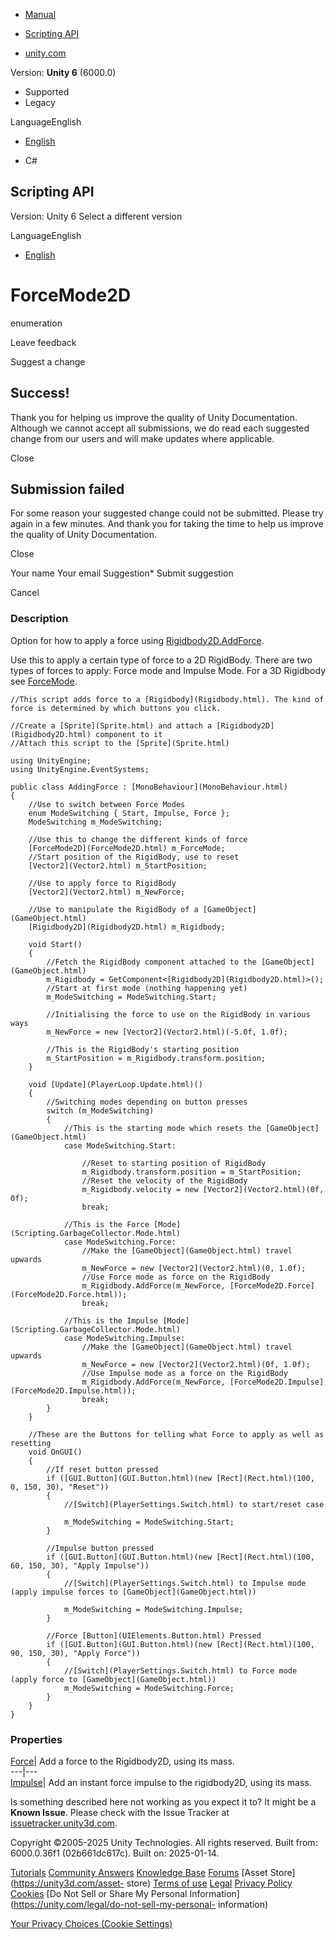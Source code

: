 [ ]()

  * [Manual](../Manual/index.html)
  * [Scripting API](../ScriptReference/index.html)

  * [unity.com](https://unity.com/)

Version: **Unity 6** (6000.0)

  * Supported
  * Legacy

LanguageEnglish

  * [English]()

  * C#

[ ](https://docs.unity3d.com)

## Scripting API

Version: Unity 6 Select a different version

LanguageEnglish

  * [English]()

# ForceMode2D

enumeration

Leave feedback

Suggest a change

## Success!

Thank you for helping us improve the quality of Unity Documentation. Although
we cannot accept all submissions, we do read each suggested change from our
users and will make updates where applicable.

Close

## Submission failed

For some reason your suggested change could not be submitted. Please <a>try
again</a> in a few minutes. And thank you for taking the time to help us
improve the quality of Unity Documentation.

Close

Your name Your email Suggestion* Submit suggestion

Cancel

[ ]()

### Description

Option for how to apply a force using
[Rigidbody2D.AddForce](Rigidbody2D.AddForce.html).

Use this to apply a certain type of force to a 2D RigidBody. There are two
types of forces to apply: Force mode and Impulse Mode. For a 3D Rigidbody see
[ForceMode](ForceMode.html).

    
    
    //This script adds force to a [Rigidbody](Rigidbody.html). The kind of force is determined by which buttons you click.  
      
    //Create a [Sprite](Sprite.html) and attach a [Rigidbody2D](Rigidbody2D.html) component to it
    //Attach this script to the [Sprite](Sprite.html)  
      
    using UnityEngine;
    using UnityEngine.EventSystems;  
      
    public class AddingForce : [MonoBehaviour](MonoBehaviour.html)
    {
        //Use to switch between Force Modes
        enum ModeSwitching { Start, Impulse, Force };
        ModeSwitching m_ModeSwitching;  
      
        //Use this to change the different kinds of force
        [ForceMode2D](ForceMode2D.html) m_ForceMode;
        //Start position of the RigidBody, use to reset
        [Vector2](Vector2.html) m_StartPosition;  
      
        //Use to apply force to RigidBody
        [Vector2](Vector2.html) m_NewForce;  
      
        //Use to manipulate the RigidBody of a [GameObject](GameObject.html)
        [Rigidbody2D](Rigidbody2D.html) m_Rigidbody;  
      
        void Start()
        {
            //Fetch the RigidBody component attached to the [GameObject](GameObject.html)
            m_Rigidbody = GetComponent<[Rigidbody2D](Rigidbody2D.html)>();
            //Start at first mode (nothing happening yet)
            m_ModeSwitching = ModeSwitching.Start;  
      
            //Initialising the force to use on the RigidBody in various ways
            m_NewForce = new [Vector2](Vector2.html)(-5.0f, 1.0f);  
      
            //This is the RigidBody's starting position
            m_StartPosition = m_Rigidbody.transform.position;
        }  
      
        void [Update](PlayerLoop.Update.html)()
        {
            //Switching modes depending on button presses
            switch (m_ModeSwitching)
            {
                //This is the starting mode which resets the [GameObject](GameObject.html)
                case ModeSwitching.Start:  
      
                    //Reset to starting position of RigidBody
                    m_Rigidbody.transform.position = m_StartPosition;
                    //Reset the velocity of the RigidBody
                    m_Rigidbody.velocity = new [Vector2](Vector2.html)(0f, 0f);
                    break;  
      
                //This is the Force [Mode](Scripting.GarbageCollector.Mode.html)
                case ModeSwitching.Force:
                    //Make the [GameObject](GameObject.html) travel upwards
                    m_NewForce = new [Vector2](Vector2.html)(0, 1.0f);
                    //Use Force mode as force on the RigidBody
                    m_Rigidbody.AddForce(m_NewForce, [ForceMode2D.Force](ForceMode2D.Force.html));
                    break;  
      
                //This is the Impulse [Mode](Scripting.GarbageCollector.Mode.html)
                case ModeSwitching.Impulse:
                    //Make the [GameObject](GameObject.html) travel upwards
                    m_NewForce = new [Vector2](Vector2.html)(0f, 1.0f);
                    //Use Impulse mode as a force on the RigidBody
                    m_Rigidbody.AddForce(m_NewForce, [ForceMode2D.Impulse](ForceMode2D.Impulse.html));
                    break;
            }
        }  
      
        //These are the Buttons for telling what Force to apply as well as resetting
        void OnGUI()
        {
            //If reset button pressed
            if ([GUI.Button](GUI.Button.html)(new [Rect](Rect.html)(100, 0, 150, 30), "Reset"))
            {
                //[Switch](PlayerSettings.Switch.html) to start/reset case  
      
                m_ModeSwitching = ModeSwitching.Start;
            }  
      
            //Impulse button pressed
            if ([GUI.Button](GUI.Button.html)(new [Rect](Rect.html)(100, 60, 150, 30), "Apply Impulse"))
            {
                //[Switch](PlayerSettings.Switch.html) to Impulse mode (apply impulse forces to [GameObject](GameObject.html))  
      
                m_ModeSwitching = ModeSwitching.Impulse;
            }  
      
            //Force [Button](UIElements.Button.html) Pressed
            if ([GUI.Button](GUI.Button.html)(new [Rect](Rect.html)(100, 90, 150, 30), "Apply Force"))
            {
                //[Switch](PlayerSettings.Switch.html) to Force mode (apply force to [GameObject](GameObject.html))
                m_ModeSwitching = ModeSwitching.Force;
            }
        }
    }
    

### Properties

[Force](ForceMode2D.Force.html)| Add a force to the Rigidbody2D, using its
mass.  
---|---  
[Impulse](ForceMode2D.Impulse.html)| Add an instant force impulse to the
rigidbody2D, using its mass.  
  
Is something described here not working as you expect it to? It might be a
**Known Issue**. Please check with the Issue Tracker at
[issuetracker.unity3d.com](https://issuetracker.unity3d.com).

Copyright ©2005-2025 Unity Technologies. All rights reserved. Built from:
6000.0.36f1 (02b661dc617c). Built on: 2025-01-14.

[Tutorials](https://unity3d.com/learn) [Community
Answers](https://answers.unity3d.com) [Knowledge
Base](https://support.unity3d.com/hc/en-us)
[Forums](https://forum.unity3d.com) [Asset Store](https://unity3d.com/asset-
store) [Terms of use](https://docs.unity3d.com/Manual/TermsOfUse.html)
[Legal](https://unity.com/legal) [Privacy
Policy](https://unity.com/legal/privacy-policy)
[Cookies](https://unity.com/legal/cookie-policy) [Do Not Sell or Share My
Personal Information](https://unity.com/legal/do-not-sell-my-personal-
information)

[Your Privacy Choices (Cookie Settings)](javascript:void\(0\);)

